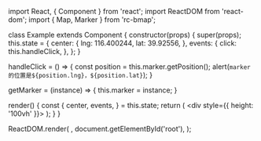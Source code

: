 import React, { Component } from 'react';
import ReactDOM from 'react-dom';
import { Map, Marker } from 'rc-bmap';

class Example extends Component {
  constructor(props) {
    super(props);
    this.state = {
      center: {
        lng: 116.400244,
        lat: 39.92556,
      },
      events: {
        click: this.handleClick,
      },
    };
  }

  handleClick = () => {
    const position = this.marker.getPosition();
    alert(`marker的位置是${position.lng}，${position.lat}`);
  }

  getMarker = (instance) => {
    this.marker = instance;
  }

  render() {
    const {
      center, events,
    } = this.state;
    return (
      <div style={{ height: '100vh' }}>
        <Map
          ak="WAeVpuoSBH4NswS30GNbCRrlsmdGB5Gv"
          center={center}
          scrollWheelZoom
        >
          <Marker
            getInstance={this.getMarker}
            point={center}
            events={events}
          />
        </Map>
      </div>
    );
  }
}

ReactDOM.render(
  <Example />,
  document.getElementById('root'),
);
